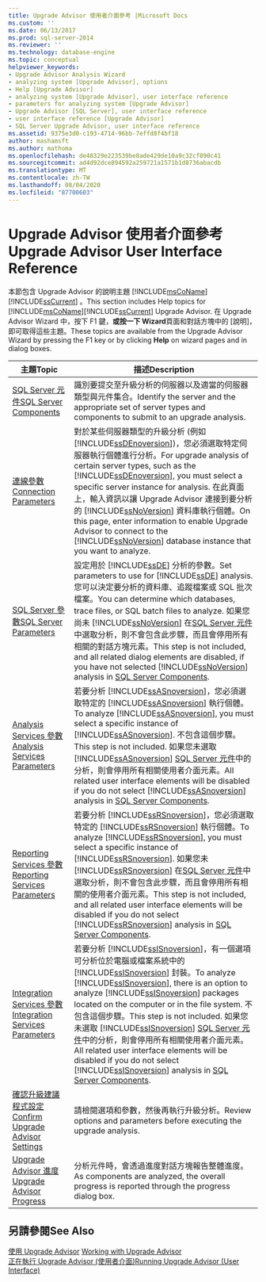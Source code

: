```yaml
---
title: Upgrade Advisor 使用者介面參考 |Microsoft Docs
ms.custom: ''
ms.date: 06/13/2017
ms.prod: sql-server-2014
ms.reviewer: ''
ms.technology: database-engine
ms.topic: conceptual
helpviewer_keywords:
- Upgrade Advisor Analysis Wizard
- analyzing system [Upgrade Advisor], options
- Help [Upgrade Advisor]
- analyzing system [Upgrade Advisor], user interface reference
- parameters for analyzing system [Upgrade Advisor]
- Upgrade Advisor [SQL Server], user interface reference
- user interface reference [Upgrade Advisor]
- SQL Server Upgrade Advisor, user interface reference
ms.assetid: 9375e3d0-c193-4714-96bb-7effd8f4bf18
author: mashamsft
ms.author: mathoma
ms.openlocfilehash: de48329e223539be8ade429de10a9c32cf890c41
ms.sourcegitcommit: ad4d92dce894592a259721a1571b1d8736abacdb
ms.translationtype: MT
ms.contentlocale: zh-TW
ms.lasthandoff: 08/04/2020
ms.locfileid: "87700603"
---
```

# <a name="upgrade-advisor-user-interface-reference"></a><span data-ttu-id="8c3ed-102">Upgrade Advisor 使用者介面參考</span><span class="sxs-lookup"><span data-stu-id="8c3ed-102">Upgrade Advisor User Interface Reference</span></span>
  <span data-ttu-id="8c3ed-103">本節包含 Upgrade Advisor 的說明主題 [!INCLUDE[msCoName](../../includes/msconame-md.md)] [!INCLUDE[ssCurrent](../../includes/sscurrent-md.md)] 。</span><span class="sxs-lookup"><span data-stu-id="8c3ed-103">This section includes Help topics for [!INCLUDE[msCoName](../../includes/msconame-md.md)][!INCLUDE[ssCurrent](../../includes/sscurrent-md.md)] Upgrade Advisor.</span></span> <span data-ttu-id="8c3ed-104">在 Upgrade Advisor Wizard 中，按下 F1 鍵，**或按一下 Wizard**頁面和對話方塊中的 [說明]，即可取得這些主題。</span><span class="sxs-lookup"><span data-stu-id="8c3ed-104">These topics are available from the Upgrade Advisor Wizard by pressing the F1 key or by clicking **Help** on wizard pages and in dialog boxes.</span></span>  
  
|<span data-ttu-id="8c3ed-105">主題</span><span class="sxs-lookup"><span data-stu-id="8c3ed-105">Topic</span></span>|<span data-ttu-id="8c3ed-106">描述</span><span class="sxs-lookup"><span data-stu-id="8c3ed-106">Description</span></span>|  
|-----------|-----------------|  
|[<span data-ttu-id="8c3ed-107">SQL Server 元件</span><span class="sxs-lookup"><span data-stu-id="8c3ed-107">SQL Server Components</span></span>](../../../2014/sql-server/install/sql-server-components.md)|<span data-ttu-id="8c3ed-108">識別要提交至升級分析的伺服器以及適當的伺服器類型與元件集合。</span><span class="sxs-lookup"><span data-stu-id="8c3ed-108">Identify the server and the appropriate set of server types and components to submit to an upgrade analysis.</span></span>|  
|[<span data-ttu-id="8c3ed-109">連線參數</span><span class="sxs-lookup"><span data-stu-id="8c3ed-109">Connection Parameters</span></span>](../../../2014/sql-server/install/connection-parameters.md)|<span data-ttu-id="8c3ed-110">對於某些伺服器類型的升級分析 (例如 [!INCLUDE[ssDEnoversion](../../includes/ssdenoversion-md.md)])，您必須選取特定伺服器執行個體進行分析。</span><span class="sxs-lookup"><span data-stu-id="8c3ed-110">For upgrade analysis of certain server types, such as the [!INCLUDE[ssDEnoversion](../../includes/ssdenoversion-md.md)], you must select a specific server instance for analysis.</span></span> <span data-ttu-id="8c3ed-111">在此頁面上，輸入資訊以讓 Upgrade Advisor 連接到要分析的 [!INCLUDE[ssNoVersion](../../includes/ssnoversion-md.md)] 資料庫執行個體。</span><span class="sxs-lookup"><span data-stu-id="8c3ed-111">On this page, enter information to enable Upgrade Advisor to connect to the [!INCLUDE[ssNoVersion](../../includes/ssnoversion-md.md)] database instance that you want to analyze.</span></span>|  
|[<span data-ttu-id="8c3ed-112">SQL Server 參數</span><span class="sxs-lookup"><span data-stu-id="8c3ed-112">SQL Server Parameters</span></span>](../../../2014/sql-server/install/sql-server-parameters.md)|<span data-ttu-id="8c3ed-113">設定用於 [!INCLUDE[ssDE](../../includes/ssde-md.md)] 分析的參數。</span><span class="sxs-lookup"><span data-stu-id="8c3ed-113">Set parameters to use for [!INCLUDE[ssDE](../../includes/ssde-md.md)] analysis.</span></span> <span data-ttu-id="8c3ed-114">您可以決定要分析的資料庫、追蹤檔案或 SQL 批次檔案。</span><span class="sxs-lookup"><span data-stu-id="8c3ed-114">You can determine which databases, trace files, or SQL batch files to analyze.</span></span> <span data-ttu-id="8c3ed-115">如果您尚未 [!INCLUDE[ssNoVersion](../../includes/ssnoversion-md.md)] 在[SQL Server 元件](../../../2014/sql-server/install/sql-server-components.md)中選取分析，則不會包含此步驟，而且會停用所有相關的對話方塊元素。</span><span class="sxs-lookup"><span data-stu-id="8c3ed-115">This step is not included, and all related dialog elements are disabled, if you have not selected [!INCLUDE[ssNoVersion](../../includes/ssnoversion-md.md)] analysis in [SQL Server Components](../../../2014/sql-server/install/sql-server-components.md).</span></span>|  
|[<span data-ttu-id="8c3ed-116">Analysis Services 參數</span><span class="sxs-lookup"><span data-stu-id="8c3ed-116">Analysis Services Parameters</span></span>](../../../2014/sql-server/install/analysis-services-parameters.md)|<span data-ttu-id="8c3ed-117">若要分析 [!INCLUDE[ssASnoversion](../../includes/ssasnoversion-md.md)]，您必須選取特定的 [!INCLUDE[ssASnoversion](../../includes/ssasnoversion-md.md)] 執行個體。</span><span class="sxs-lookup"><span data-stu-id="8c3ed-117">To analyze [!INCLUDE[ssASnoversion](../../includes/ssasnoversion-md.md)], you must select a specific instance of [!INCLUDE[ssASnoversion](../../includes/ssasnoversion-md.md)].</span></span> <span data-ttu-id="8c3ed-118">不包含這個步驟。</span><span class="sxs-lookup"><span data-stu-id="8c3ed-118">This step is not included.</span></span> <span data-ttu-id="8c3ed-119">如果您未選取 [!INCLUDE[ssASnoversion](../../includes/ssasnoversion-md.md)] [SQL Server 元件](../../../2014/sql-server/install/sql-server-components.md)中的分析，則會停用所有相關使用者介面元素。</span><span class="sxs-lookup"><span data-stu-id="8c3ed-119">All related user interface elements will be disabled if you do not select [!INCLUDE[ssASnoversion](../../includes/ssasnoversion-md.md)] analysis in [SQL Server Components](../../../2014/sql-server/install/sql-server-components.md).</span></span>|  
|[<span data-ttu-id="8c3ed-120">Reporting Services 參數</span><span class="sxs-lookup"><span data-stu-id="8c3ed-120">Reporting Services Parameters</span></span>](../../../2014/sql-server/install/reporting-services-parameters.md)|<span data-ttu-id="8c3ed-121">若要分析 [!INCLUDE[ssRSnoversion](../../includes/ssrsnoversion-md.md)]，您必須選取特定的 [!INCLUDE[ssRSnoversion](../../includes/ssrsnoversion-md.md)] 執行個體。</span><span class="sxs-lookup"><span data-stu-id="8c3ed-121">To analyze [!INCLUDE[ssRSnoversion](../../includes/ssrsnoversion-md.md)], you must select a specific instance of [!INCLUDE[ssRSnoversion](../../includes/ssrsnoversion-md.md)].</span></span> <span data-ttu-id="8c3ed-122">如果您未 [!INCLUDE[ssRSnoversion](../../includes/ssrsnoversion-md.md)] 在[SQL Server 元件](../../../2014/sql-server/install/sql-server-components.md)中選取分析，則不會包含此步驟，而且會停用所有相關的使用者介面元素。</span><span class="sxs-lookup"><span data-stu-id="8c3ed-122">This step is not included, and all related user interface elements will be disabled if you do not select [!INCLUDE[ssRSnoversion](../../includes/ssrsnoversion-md.md)] analysis in [SQL Server Components](../../../2014/sql-server/install/sql-server-components.md).</span></span>|  
|[<span data-ttu-id="8c3ed-123">Integration Services 參數</span><span class="sxs-lookup"><span data-stu-id="8c3ed-123">Integration Services Parameters</span></span>](../../../2014/sql-server/install/integration-services-parameters.md)|<span data-ttu-id="8c3ed-124">若要分析 [!INCLUDE[ssISnoversion](../../includes/ssisnoversion-md.md)]，有一個選項可分析位於電腦或檔案系統中的 [!INCLUDE[ssISnoversion](../../includes/ssisnoversion-md.md)] 封裝。</span><span class="sxs-lookup"><span data-stu-id="8c3ed-124">To analyze [!INCLUDE[ssISnoversion](../../includes/ssisnoversion-md.md)], there is an option to analyze [!INCLUDE[ssISnoversion](../../includes/ssisnoversion-md.md)] packages located on the computer or in the file system.</span></span> <span data-ttu-id="8c3ed-125">不包含這個步驟。</span><span class="sxs-lookup"><span data-stu-id="8c3ed-125">This step is not included.</span></span> <span data-ttu-id="8c3ed-126">如果您未選取 [!INCLUDE[ssISnoversion](../../includes/ssisnoversion-md.md)] [SQL Server 元件](../../../2014/sql-server/install/sql-server-components.md)中的分析，則會停用所有相關使用者介面元素。</span><span class="sxs-lookup"><span data-stu-id="8c3ed-126">All related user interface elements will be disabled if you do not select [!INCLUDE[ssISnoversion](../../includes/ssisnoversion-md.md)] analysis in [SQL Server Components](../../../2014/sql-server/install/sql-server-components.md).</span></span>|  
|[<span data-ttu-id="8c3ed-127">確認升級建議程式設定</span><span class="sxs-lookup"><span data-stu-id="8c3ed-127">Confirm Upgrade Advisor Settings</span></span>](../../../2014/sql-server/install/confirm-upgrade-advisor-settings.md)|<span data-ttu-id="8c3ed-128">請檢閱選項和參數，然後再執行升級分析。</span><span class="sxs-lookup"><span data-stu-id="8c3ed-128">Review options and parameters before executing the upgrade analysis.</span></span>|  
|[<span data-ttu-id="8c3ed-129">Upgrade Advisor 進度</span><span class="sxs-lookup"><span data-stu-id="8c3ed-129">Upgrade Advisor Progress</span></span>](../../../2014/sql-server/install/upgrade-advisor-progress.md)|<span data-ttu-id="8c3ed-130">分析元件時，會透過進度對話方塊報告整體進度。</span><span class="sxs-lookup"><span data-stu-id="8c3ed-130">As components are analyzed, the overall progress is reported through the progress dialog box.</span></span>|  
  
## <a name="see-also"></a><span data-ttu-id="8c3ed-131">另請參閱</span><span class="sxs-lookup"><span data-stu-id="8c3ed-131">See Also</span></span>  
 <span data-ttu-id="8c3ed-132">[使用 Upgrade Advisor](../../../2014/sql-server/install/working-with-upgrade-advisor.md) </span><span class="sxs-lookup"><span data-stu-id="8c3ed-132">[Working with Upgrade Advisor](../../../2014/sql-server/install/working-with-upgrade-advisor.md) </span></span>  
 [<span data-ttu-id="8c3ed-133">正在執行 Upgrade Advisor &#40;使用者介面&#41;</span><span class="sxs-lookup"><span data-stu-id="8c3ed-133">Running Upgrade Advisor &#40;User Interface&#41;</span></span>](../../../2014/sql-server/install/running-upgrade-advisor-user-interface.md)  
  
  
